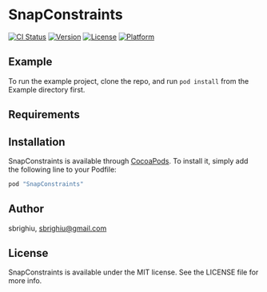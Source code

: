 # SnapConstraints

[![CI Status](http://img.shields.io/travis/sbrighiu/SnapConstraints.svg?style=flat)](https://travis-ci.org/sbrighiu/SnapConstraints)
[![Version](https://img.shields.io/cocoapods/v/SnapConstraints.svg?style=flat)](http://cocoapods.org/pods/SnapConstraints)
[![License](https://img.shields.io/cocoapods/l/SnapConstraints.svg?style=flat)](http://cocoapods.org/pods/SnapConstraints)
[![Platform](https://img.shields.io/cocoapods/p/SnapConstraints.svg?style=flat)](http://cocoapods.org/pods/SnapConstraints)

## Example

To run the example project, clone the repo, and run `pod install` from the Example directory first.

## Requirements

## Installation

SnapConstraints is available through [CocoaPods](http://cocoapods.org). To install
it, simply add the following line to your Podfile:

```ruby
pod "SnapConstraints"
```

## Author

sbrighiu, sbrighiu@gmail.com

## License

SnapConstraints is available under the MIT license. See the LICENSE file for more info.
